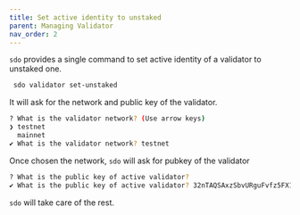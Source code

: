 ```yaml
---
title: Set active identity to unstaked
parent: Managing Validator
nav_order: 2
---
```

`sdo` provides a single command to set active identity of a validator to unstaked one.
```bash
 sdo validator set-unstaked
 ```

It will ask for the network and public key of the validator.
```bash
? What is the validator network? (Use arrow keys)
❯ testnet
  mainnet
✔ What is the validator network? testnet
```
Once chosen the network, `sdo` will ask for pubkey of the validator
```bash
? What is the public key of active validator?
✔ What is the public key of active validator? 32nTAQSAxzSbvURguFvfz5FX1g4enbvgyttMYHr1KJqM
```
`sdo` will take care of the rest.